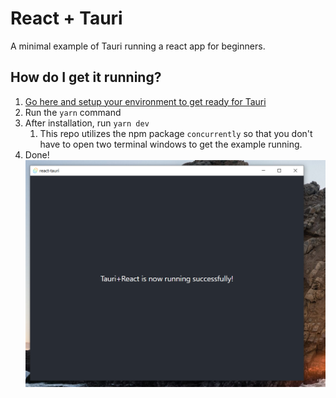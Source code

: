 # React + Tauri

A minimal example of Tauri running a react app for beginners.

## How do I get it running?

1. [Go here and setup your environment to get ready for Tauri](https://tauri.studio/en/docs/getting-started/intro#setting-up-your-environment)
2. Run the `yarn` command
3. After installation, run `yarn dev`
   1. This repo utilizes the npm package `concurrently` so that you don't have to open two terminal windows to get the example running.
4. Done! ![A running example of Tauri + React running](https://github.com/temannin/react-tauri/blob/main/docs/running.png?raw=true)